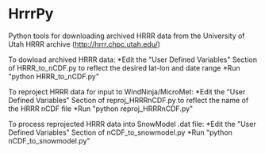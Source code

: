 # HrrrPy
Python tools for downloading archived HRRR data from the University of Utah HRRR archive (http://hrrr.chpc.utah.edu/)

To dowload archived HRRR data:
*Edit the "User Defined Variables" Section of HRRR_to_nCDF.py to reflect the desired lat-lon and date range
*Run "python HRRR_to_nCDF.py"

To reproject HRRR data for input to WindNinja/MicroMet:
*Edit the "User Defined Variables" Section of reproj_HRRRnCDF.py to reflect the name of the HRRR nCDF file
*Run "python reproj_HRRRnCDF.py"

To process reprojected HRRR data into SnowModel .dat file:
*Edit the "User Defined Variables" Section of nCDF_to_snowmodel.py 
*Run "python nCDF_to_snowmodel.py"
